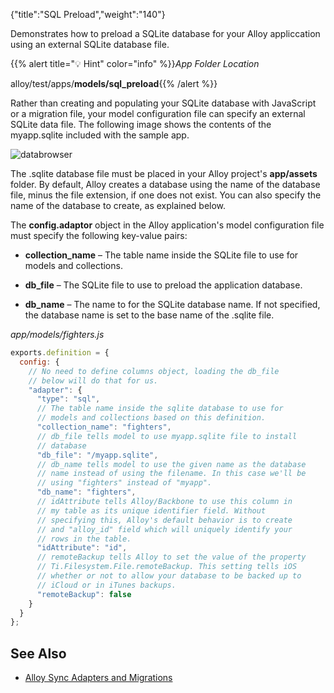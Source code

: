 {"title":"SQL Preload","weight":"140"}

Demonstrates how to preload a SQLite database for your Alloy appliccation using an external SQLite database file.

{{% alert title="💡 Hint" color="info" %}}*App Folder Location*

alloy/test/apps/**models/sql\_preload**{{% /alert %}}

Rather than creating and populating your SQLite database with JavaScript or a migration file, your model configuration file can specify an external SQLite data file. The following image shows the contents of the myapp.sqlite included with the sample app.

![databrowser](/Images/appc/download/attachments/41845729/databrowser.png)

The .sqlite database file must be placed in your Alloy project's **app/assets** folder. By default, Alloy creates a database using the name of the database file, minus the file extension, if one does not exist. You can also specify the name of the database to create, as explained below.

The **config.adaptor** object in the Alloy application's model configuration file must specify the following key-value pairs:

* **collection\_name** – The table name inside the SQLite file to use for models and collections.

* **db\_file** – The SQLite file to use to preload the application database.

* **db\_name** – The name to for the SQLite database name. If not specified, the database name is set to the base name of the .sqlite file.

*app/models/fighters.js*

```javascript
exports.definition = {
  config: {
    // No need to define columns object, loading the db_file
    // below will do that for us.
    "adapter": {
      "type": "sql",
      // The table name inside the sqlite database to use for
      // models and collections based on this definition.
      "collection_name": "fighters",
      // db_file tells model to use myapp.sqlite file to install
      // database
      "db_file": "/myapp.sqlite",
      // db_name tells model to use the given name as the database
      // name instead of using the filename. In this case we'll be
      // using "fighters" instead of "myapp".
      "db_name": "fighters",
      // idAttribute tells Alloy/Backbone to use this column in
      // my table as its unique identifier field. Without
      // specifying this, Alloy's default behavior is to create
      // and "alloy_id" field which will uniquely identify your
      // rows in the table.
      "idAttribute": "id",
      // remoteBackup tells Alloy to set the value of the property
      // Ti.Filesystem.File.remoteBackup. This setting tells iOS
      // whether or not to allow your database to be backed up to
      // iCloud or in iTunes backups.
      "remoteBackup": false
    }
  }
};
```

## See Also

* [Alloy Sync Adapters and Migrations](/docs/appc/Alloy_Framework/Alloy_Guide/Alloy_Models/Alloy_Sync_Adapters_and_Migrations/)
